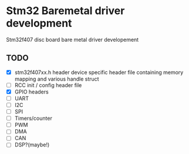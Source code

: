 # Stm32 Baremetal driver development
 Stm32f407 disc board bare metal driver developement 

## TODO
- [X] stm32f407xx.h header device specific header file containing memory mapping and various handle struct 
- [ ] RCC init / config header file
- [X] GPIO headers
- [ ] UART
- [ ] I2C
- [ ] SPI
- [ ] Timers/counter
- [ ] PWM
- [ ] DMA
- [ ] CAN
- [ ] DSP?(maybe!)
